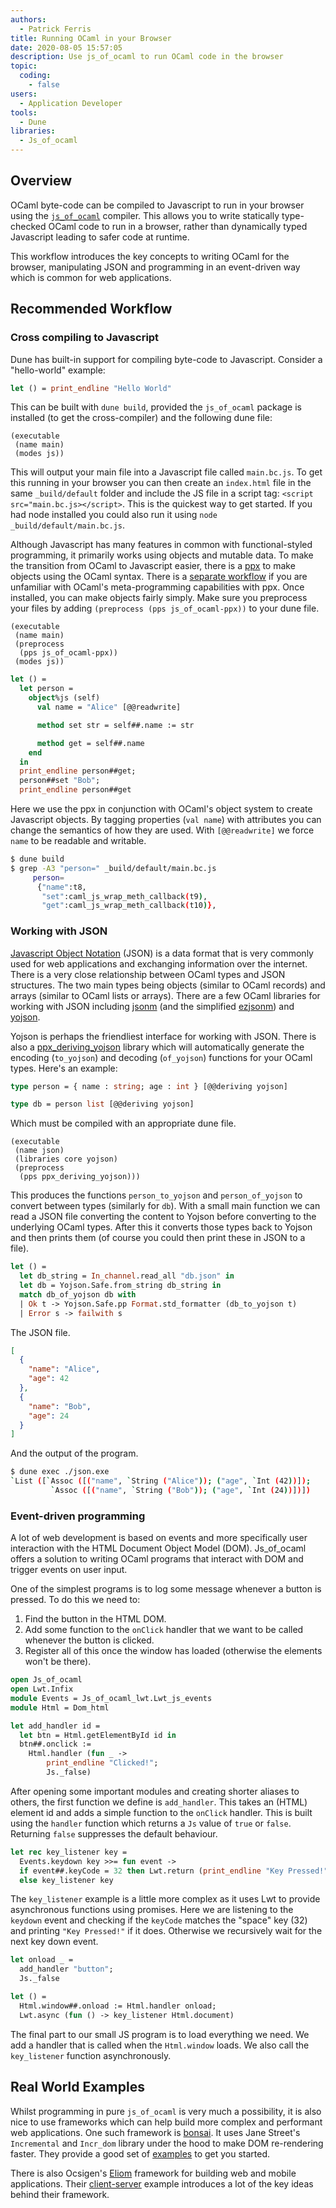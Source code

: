 ```yaml
---
authors:
  - Patrick Ferris
title: Running OCaml in your Browser
date: 2020-08-05 15:57:05
description: Use js_of_ocaml to run OCaml code in the browser
topic: 
  coding: 
    - false
users:
  - Application Developer
tools:
  - Dune
libraries: 
  - Js_of_ocaml
---
```


## Overview

OCaml byte-code can be compiled to Javascript to run in your browser using the [`js_of_ocaml`](https://github.com/ocsigen/js_of_ocaml) compiler. This allows you to write statically type-checked OCaml code to run in a browser, rather than dynamically typed Javascript leading to safer code at runtime. 

This workflow introduces the key concepts to writing OCaml for the browser, manipulating JSON and programming in an event-driven way which is common for web applications.

## Recommended Workflow

### Cross compiling to Javascript

Dune has built-in support for compiling byte-code to Javascript. Consider a "hello-world" example: 

<!-- $MDX file=examples/hello-world-js/main.ml -->
```ocaml
let () = print_endline "Hello World"
```

This can be built with `dune build`, provided the `js_of_ocaml` package is installed (to get the cross-compiler) and the following dune file: 

<!-- $MDX file=examples/hello-world-js/dune -->
```dune
(executable
 (name main)
 (modes js))
```

This will output your main file into a Javascript file called `main.bc.js`. To get this running in your browser you can then create an `index.html` file in the same `_build/default` folder and include the JS file in a script tag: `<script src="main.bc.js></script>`. This is the quickest way to get started. If you had node installed you could also run it using `node _build/default/main.bc.js`. 

Although Javascript has many features in common with functional-styled programming, it primarily works using objects and mutable data. To make the transition from OCaml to Javascript easier, there is a [ppx](https://ocsigen.org/js_of_ocaml/3.1.0/manual/ppx) to make objects using the OCaml syntax. There is a [separate workflow](/workflows/meta-programming-with-ppx) if you are unfamiliar with OCaml's meta-programming capabilities with ppx. Once installed, you can make objects fairly simply. Make sure you preprocess your files by adding `(preprocess (pps js_of_ocaml-ppx))` to your dune file. 

<!-- $MDX file=examples/ppx/dune -->
```
(executable
 (name main)
 (preprocess
  (pps js_of_ocaml-ppx))
 (modes js))
```

<!-- $MDX file=examples/ppx/main.ml -->
```ocaml
let () =
  let person =
    object%js (self)
      val name = "Alice" [@@readwrite]

      method set str = self##.name := str

      method get = self##.name
    end
  in
  print_endline person##get;
  person##set "Bob";
  print_endline person##get
```

Here we use the ppx in conjunction with OCaml's object system to create Javascript objects. By tagging properties (`val name`) with attributes you can change the semantics of how they are used. With `[@@readwrite]` we force `name` to be readable and writable. 

```sh dir=examples/ppx
$ dune build
$ grep -A3 "person=" _build/default/main.bc.js
     person=
      {"name":t8,
       "set":caml_js_wrap_meth_callback(t9),
       "get":caml_js_wrap_meth_callback(t10)},
```

### Working with JSON 

[Javascript Object Notation](https://www.json.org/json-en.html) (JSON) is a data format that is very commonly used for web applications and exchanging information over the internet. There is a very close relationship between OCaml types and JSON structures. The two main types being objects (similar to OCaml records) and arrays (similar to OCaml lists or arrays). There are a few OCaml libraries for working with JSON including [jsonm](https://github.com/dbuenzli/jsonm) (and the simplified [ezjsonm](https://github.com/mirage/ezjsonm)) and [yojson](https://github.com/ocaml-community/yojson). 

Yojson is perhaps the friendliest interface for working with JSON. There is also a [ppx_deriving_yojson](https://github.com/ocaml-ppx/ppx_deriving_yojson) library which will automatically generate the encoding (`to_yojson`) and decoding (`of_yojson`) functions for your OCaml types. Here's an example: 

<!-- $MDX file=examples/yojson/json.ml,part=0 -->
```ocaml
type person = { name : string; age : int } [@@deriving yojson]

type db = person list [@@deriving yojson]
```

Which must be compiled with an appropriate dune file.

<!-- $MDX file=examples/yojson/dune -->
```dune
(executable
 (name json)
 (libraries core yojson)
 (preprocess
  (pps ppx_deriving_yojson)))
```

This produces the functions `person_to_yojson` and `person_of_yojson` to convert between types (similarly for `db`). With a small main function we can read a JSON file converting the content to Yojson before converting to the underlying OCaml types. After this it converts those types back to Yojson and then prints them (of course you could then print these in JSON to a file).

<!-- $MDX file=examples/yojson/json.ml,part=1 -->
```ocaml
let () =
  let db_string = In_channel.read_all "db.json" in
  let db = Yojson.Safe.from_string db_string in
  match db_of_yojson db with
  | Ok t -> Yojson.Safe.pp Format.std_formatter (db_to_yojson t)
  | Error s -> failwith s
```

The JSON file.

<!-- $MDX file=examples/yojson/db.json -->
```json
[
  {
    "name": "Alice",
    "age": 42
  },
  {
    "name": "Bob",
    "age": 24
  }
]
```

And the output of the program.

```sh dir=examples/yojson
$ dune exec ./json.exe 
`List ([`Assoc ([("name", `String ("Alice")); ("age", `Int (42))]);
         `Assoc ([("name", `String ("Bob")); ("age", `Int (24))])])
```

### Event-driven programming 

A lot of web development is based on events and more specifically user interaction with the HTML Document Object Model (DOM). Js_of_ocaml offers a solution to writing OCaml programs that interact with DOM and trigger events on user input. 

One of the simplest programs is to log some message whenever a button is pressed. To do this we need to: 

1. Find the button in the HTML DOM.
2. Add some function to the `onClick` handler that we want to be called whenever the button is clicked.
3. Register all of this once the window has loaded (otherwise the elements won't be there). 

<!-- $MDX file=examples/event/event.ml,part=0 -->
```ocaml
open Js_of_ocaml
open Lwt.Infix
module Events = Js_of_ocaml_lwt.Lwt_js_events
module Html = Dom_html

let add_handler id =
  let btn = Html.getElementById id in
  btn##.onclick :=
    Html.handler (fun _ ->
        print_endline "Clicked!";
        Js._false)
```

After opening some important modules and creating shorter aliases to others, the first function we define is `add_handler`. This takes an (HTML) element id and adds a simple function to the `onClick` handler. This is built using the `handler` function which returns a `Js` value of `true` or `false`. Returning `false` suppresses the default behaviour. 

<!-- $MDX file=examples/event/event.ml,part=1 -->
```ocaml
let rec key_listener key =
  Events.keydown key >>= fun event ->
  if event##.keyCode = 32 then Lwt.return (print_endline "Key Pressed!")
  else key_listener key
```

The `key_listener` example is a little more complex as it uses Lwt to provide asynchronous functions using promises. Here we are listening to the `keydown` event and checking if the `keyCode` matches the "space" key (32) and printing `"Key Pressed!"` if it does. Otherwise we recursively wait for the next key down event.

<!-- $MDX file=examples/event/event.ml,part=2 -->
```ocaml
let onload _ =
  add_handler "button";
  Js._false

let () =
  Html.window##.onload := Html.handler onload;
  Lwt.async (fun () -> key_listener Html.document)
```

The final part to our small JS program is to load everything we need. We add a handler that is called when the `Html.window` loads. We also call the `key_listener` function asynchronously. 

## Real World Examples

Whilst programming in pure `js_of_ocaml` is very much a possibility, it is also nice to use frameworks which can help build more complex and performant web applications. One such framework is [bonsai](https://github.com/janestreet/bonsai). It uses Jane Street's `Incremental` and `Incr_dom` library under the hood to make DOM re-rendering faster. They provide a good set of [examples](https://github.com/janestreet/bonsai/tree/master/examples) to get you started. 

There is also Ocsigen's [Eliom](https://ocsigen.org/eliom/6.6/manual/intro) framework for building web and mobile applications. Their [client-server](https://ocsigen.org/eliom/6.6/manual/clientserver-applications) example introduces a lot of the key ideas behind their framework.
